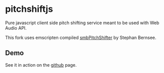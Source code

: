 # pitchshiftjs
Pure javascript client side pitch shifting service meant to be used with Web Audio API.

This fork uses emscripten compiled [smbPitchShifter](http://blogs.zynaptiq.com/bernsee/pitch-shifting-using-the-ft/) by Stephan Bernsee.

## Demo
See it in action on the [github](https://mdahlgrengadd.github.io/pitchshiftjs/) page.
